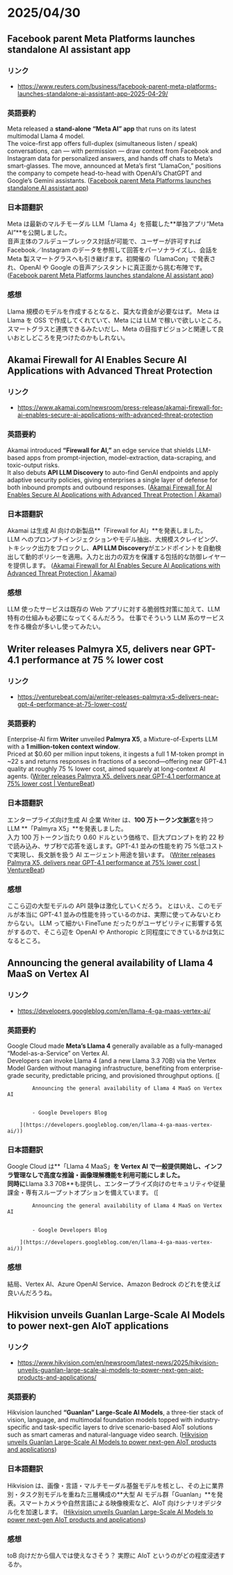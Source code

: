 # 2025/04/30

## Facebook parent Meta Platforms launches standalone AI assistant app

### リンク

- https://www.reuters.com/business/facebook-parent-meta-platforms-launches-standalone-ai-assistant-app-2025-04-29/

### 英語要約

Meta released a **stand-alone “Meta AI” app** that runs on its latest multimodal Llama 4 model.  
The voice-first app offers full-duplex (simultaneous listen / speak) conversations, can — with permission — draw context from Facebook and Instagram data for personalized answers, and hands off chats to Meta’s smart-glasses. The move, announced at Meta’s first “LlamaCon,” positions the company to compete head-to-head with OpenAI’s ChatGPT and Google’s Gemini assistants. ([Facebook parent Meta Platforms launches standalone AI assistant app](https://www.reuters.com/business/facebook-parent-meta-platforms-launches-standalone-ai-assistant-app-2025-04-29/?utm_source=chatgpt.com))

### 日本語翻訳

Meta は最新のマルチモーダル LLM「Llama 4」を搭載した**単独アプリ“Meta AI”**を公開しました。  
音声主体のフルデュープレックス対話が可能で、ユーザーが許可すれば Facebook／Instagram のデータを参照して回答をパーソナライズし、会話を Meta 製スマートグラスへも引き継げます。初開催の「LlamaCon」で発表され、OpenAI や Google の音声アシスタントに真正面から挑む布陣です。 ([Facebook parent Meta Platforms launches standalone AI assistant app](https://www.reuters.com/business/facebook-parent-meta-platforms-launches-standalone-ai-assistant-app-2025-04-29/?utm_source=chatgpt.com))

### 感想

Llama 規模のモデルを作成するとなると、莫大な資金が必要なはず。 Meta は Llama を OSS で作成してくれていて、Meta には LLM で稼いで欲しいところ。
スマートグラスと連携できるみたいだし、Meta の目指すビジョンと関連して良いおとしどころを見つけたのかもしれない。

## Akamai Firewall for AI Enables Secure AI Applications with Advanced Threat Protection

### リンク

- https://www.akamai.com/newsroom/press-release/akamai-firewall-for-ai-enables-secure-ai-applications-with-advanced-threat-protection

### 英語要約

Akamai introduced **“Firewall for AI,”** an edge service that shields LLM-based apps from prompt-injection, model-extraction, data-scraping, and toxic-output risks.  
It also debuts **API LLM Discovery** to auto-find GenAI endpoints and apply adaptive security policies, giving enterprises a single layer of defense for both inbound prompts and outbound responses. ([Akamai Firewall for AI Enables Secure AI Applications with Advanced Threat Protection | Akamai](https://www.akamai.com/newsroom/press-release/akamai-firewall-for-ai-enables-secure-ai-applications-with-advanced-threat-protection))

### 日本語翻訳

Akamai は生成 AI 向けの新製品**「Firewall for AI」**を発表しました。  
LLM へのプロンプトインジェクションやモデル抽出、大規模スクレイピング、トキシック出力をブロックし、**API LLM Discovery**がエンドポイントを自動検出して動的ポリシーを適用。入力と出力の双方を保護する包括的な防御レイヤーを提供します。 ([Akamai Firewall for AI Enables Secure AI Applications with Advanced Threat Protection | Akamai](https://www.akamai.com/newsroom/press-release/akamai-firewall-for-ai-enables-secure-ai-applications-with-advanced-threat-protection))

### 感想

LLM 使ったサービスは既存の Web アプリに対する脆弱性対策に加えて、LLM 特有の仕組みも必要になってくるんだろう。
仕事でそういう LLM 系のサービスを作る機会が多いし使ってみたい。

## Writer releases Palmyra X5, delivers near GPT-4.1 performance at 75 % lower cost

### リンク

- https://venturebeat.com/ai/writer-releases-palmyra-x5-delivers-near-gpt-4-performance-at-75-lower-cost/

### 英語要約

Enterprise-AI firm **Writer** unveiled **Palmyra X5**, a Mixture-of-Experts LLM with a **1 million-token context window**.  
Priced at \$0.60 per million input tokens, it ingests a full 1 M-token prompt in ~22 s and returns responses in fractions of a second—offering near GPT-4.1 quality at roughly 75 % lower cost, aimed squarely at long-context AI agents. ([Writer releases Palmyra X5, delivers near GPT-4.1 performance at 75% lower cost | VentureBeat](https://venturebeat.com/ai/writer-releases-palmyra-x5-delivers-near-gpt-4-performance-at-75-lower-cost/))

### 日本語翻訳

エンタープライズ向け生成 AI 企業 Writer は、**100 万トークン文脈窓**を持つ LLM **「Palmyra X5」**を発表しました。  
入力 100 万トークン当たり 0.60 ドルという価格で、巨大プロンプトを約 22 秒で読み込み、サブ秒で応答を返します。GPT-4.1 並みの性能を約 75 %低コストで実現し、長文脈を扱う AI エージェント用途を狙います。 ([Writer releases Palmyra X5, delivers near GPT-4.1 performance at 75% lower cost | VentureBeat](https://venturebeat.com/ai/writer-releases-palmyra-x5-delivers-near-gpt-4-performance-at-75-lower-cost/))

### 感想

ここら辺の大型モデルの API 競争は激化していくだろう。
とはいえ、このモデルが本当に GPT-4.1 並みの性能を持っているのかは、実際に使ってみないとわからない。
LLM って細かい FineTune だったりがユーザビリティに影響する気がするので、そこら辺を OpenAI や Anthoropic と同程度にできているかは気になるところ。

## Announcing the general availability of Llama 4 MaaS on Vertex AI

### リンク

- https://developers.googleblog.com/en/llama-4-ga-maas-vertex-ai/

### 英語要約

Google Cloud made **Meta’s Llama 4** generally available as a fully-managed “Model-as-a-Service” on Vertex AI.  
Developers can invoke Llama 4 (and a new Llama 3.3 70B) via the Vertex Model Garden without managing infrastructure, benefiting from enterprise-grade security, predictable pricing, and provisioned throughput options. ([

            Announcing the general availability of Llama 4 MaaS on Vertex AI


            - Google Developers Blog

        ](https://developers.googleblog.com/en/llama-4-ga-maas-vertex-ai/))

### 日本語翻訳

Google Cloud は**「Llama 4 MaaS」**を Vertex AI で一般提供開始し、インフラ管理なしで高度な推論・画像理解機能を利用可能にしました。  
同時に**Llama 3.3 70B**も提供し、エンタープライズ向けのセキュリティや従量課金・専有スループットオプションを備えています。 ([

            Announcing the general availability of Llama 4 MaaS on Vertex AI


            - Google Developers Blog

        ](https://developers.googleblog.com/en/llama-4-ga-maas-vertex-ai/))

### 感想

結局、Vertex AI、Azure OpenAI Service、Amazon Bedrock のどれを使えば良いんだろうね。

## Hikvision unveils Guanlan Large-Scale AI Models to power next-gen AIoT applications

### リンク

- https://www.hikvision.com/en/newsroom/latest-news/2025/hikvision-unveils-guanlan-large-scale-ai-models-to-power-next-gen-aiot-products-and-applications/

### 英語要約

Hikvision launched **“Guanlan” Large-Scale AI Models**, a three-tier stack of vision, language, and multimodal foundation models topped with industry-specific and task-specific layers to drive scenario-based AIoT solutions such as smart cameras and natural-language video search. ([Hikvision unveils Guanlan Large-Scale AI Models to power next-gen AIoT products and applications](https://www.hikvision.com/en/newsroom/latest-news/2025/hikvision-unveils-guanlan-large-scale-ai-models-to-power-next-gen-aiot-products-and-applications/))

### 日本語翻訳

Hikvision は、画像・言語・マルチモーダル基盤モデルを核とし、その上に業界別・タスク別モデルを重ねた三層構成の**大型 AI モデル群「Guanlan」**を発表。スマートカメラや自然言語による映像検索など、AIoT 向けシナリオデジタル化を加速します。 ([Hikvision unveils Guanlan Large-Scale AI Models to power next-gen AIoT products and applications](https://www.hikvision.com/en/newsroom/latest-news/2025/hikvision-unveils-guanlan-large-scale-ai-models-to-power-next-gen-aiot-products-and-applications/))

### 感想

toB 向けだから個人では使えなさそう？
実際に AIoT というのがどの程度浸透するか。
